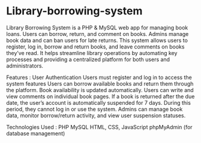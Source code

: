 # Library-borrowing-system
Library Borrowing System is a PHP &amp; MySQL web app for managing book loans. Users can borrow, return, and comment on books. Admins manage book data and can ban users for late returns. This system allows users to register, log in, borrow and return books, and leave comments on books they’ve read. It helps streamline library operations by automating key processes and providing a centralized platform for both users and administrators.

Features :
User Authentication
Users must register and log in to access the system features
Users can borrow available books and return them through the platform. Book availability is updated automatically.
Users can write and view comments on individual book pages.
If a book is returned after the due date, the user’s account is automatically suspended for 7 days. During this period, they cannot log in or use the system.
Admins can manage book data, monitor borrow/return activity, and view user suspension statuses.

Technologies Used : 
PHP
MySQL
HTML, CSS, JavaScript
phpMyAdmin (for database management)
